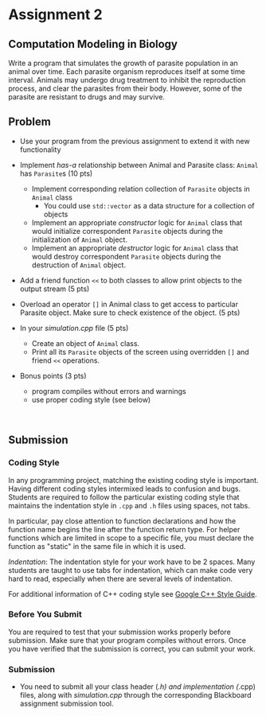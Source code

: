 # Assignment 2

## Computation Modeling in Biology

Write a program that simulates the growth of parasite population in an animal over time. Each parasite organism reproduces itself at some time interval. Animals may undergo drug treatment to inhibit the reproduction process, and clear the parasites from their body. However, some of the parasite are resistant to drugs and may survive.

## Problem

- Use your program from the previous assignment to extend it with new functionality
- Implement *has-a* relationship between Animal and Parasite class: `Animal` has `Parasite`s (10 pts)
    - Implement corresponding relation collection of `Parasite` objects in `Animal` class
        - You could use `std::vector` as a data structure for a collection of objects
    - Implement an appropriate *constructor* logic for `Animal` class that would initialize correspondent `Parasite` objects during the initialization of `Animal` object.
    - Implement an appropriate *destructor* logic  for `Animal` class that would destroy correspondent `Parasite` objects during the destruction of `Animal` object.
- Add a friend function `<<` to both classes to allow print objects to the output stream (5 pts)
- Overload an operator `[]` in Animal class to get access to particular Parasite object. Make sure to check existence of the object. (5 pts)
 
- In your *simulation.cpp* file (5 pts)
    - Create an object of `Animal` class.
    - Print all its `Parasite` objects of the screen using overridden `[]` and friend `<<` operations.

- Bonus points (3 pts)
    - program compiles without errors and warnings
    - use proper coding style (see below)

<br/>

## Submission

### Coding Style

In any programming project, matching the existing coding style is important. Having different coding styles intermixed leads to confusion and bugs. Students are required to follow the particular existing coding style that maintains the indentation style in `.cpp` and `.h` files using spaces, not tabs.

In particular, pay close attention to function declarations and how the function name begins the line after the function return type. For helper functions which are limited in scope to a specific file, you must declare the function as "static" in the same file in which it is used.

*Indentation*: The indentation style for your work have to be 2 spaces. Many students are taught to use tabs for indentation, which can make code very hard to read, especially when there are several levels of indentation.

For additional information of C++ coding style see [Google C++ Style Guide](https://google.github.io/styleguide/cppguide.html).

### Before You Submit

You are required to test that your submission works properly before submission. Make sure that your program compiles without errors. Once you have verified that the submission is correct, you can submit your work.

### Submission

- You need to submit all your class header (*.h) and implementation (*.cpp) files, along with *simulation.cpp* through the corresponding Blackboard assignment submission tool.

